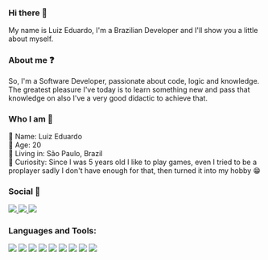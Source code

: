 ### Hi there 👋  

My name is Luiz Eduardo, I'm a Brazilian Developer and I'll show you a little about myself.
  
### About me ❓  

So, I'm a Software Developer, passionate about code, logic and knowledge. The greatest pleasure I've today is to learn something new and pass that knowledge on also I've a very good didactic to achieve that.  

### Who I am 🧠  

🔹 Name: Luiz Eduardo  
🔸 Age: 20  
🔹 Living in: São Paulo, Brazil  
🔸 Curiosity: Since I was 5 years old I like to play games, even I tried to be a proplayer sadly I don't have enough for that, then turned it into my hobby 😁  
  
### Social 🤵  

<div>
    <a target='_blank' href="https://twitch.tv/xduduaraujo">
    <img src="https://img.shields.io/badge/Twitch-9146FF?style=for-the-badge&logo=twitch&logoColor=white">
    </a>
    <a target='_blank' href="https://instagram.com/xdudaraujo">
        <img src="https://img.shields.io/badge/Instagram-E4405F?style=for-the-badge&logo=instagram&logoColor=white">
    </a>
    <a target='_blank' href="https://www.linkedin.com/in/luiz-araujo1105/">
        <img src="https://img.shields.io/badge/LinkedIn-0077B5?style=for-the-badge&logo=linkedin&logoColor=whitee">
    </a>
</div>
  
### Languages and Tools:  

<div>
    <img src="https://img.shields.io/badge/html5%20-%23E34F26.svg?&style=for-the-badge&logo=html5&logoColor=white"/>
    <img src="https://img.shields.io/badge/css3%20-%231572B6.svg?&style=for-the-badge&logo=css3&logoColor=white"/>
    <img src="https://img.shields.io/badge/javascript%20-%23323330.svg?&style=for-the-badge&logo=javascript&logoColor=%23F7DF1E"/>
    <img src="https://img.shields.io/badge/node.js%20-%2343853D.svg?&style=for-the-badge&logo=node.js&logoColor=white"/>
    <img src ="https://img.shields.io/badge/Java-ED8B00?style=for-the-badge&logo=java&logoColor=white"/>
    <img src ="https://img.shields.io/badge/C%23-239120?style=for-the-badge&logo=c-sharp&logoColor=white"/>
    <img src="https://img.shields.io/badge/git%20-%23F05033.svg?&style=for-the-badge&logo=git&logoColor=white"/>
    <img src="https://img.shields.io/badge/github%20-%23121011.svg?&style=for-the-badge&logo=github&logoColor=white"/>
    <img src="https://img.shields.io/badge/Microsoft_SQL_Server-CC2927?style=for-the-badge&logo=microsoft-sql-server&logoColor=white"/>
</div>
